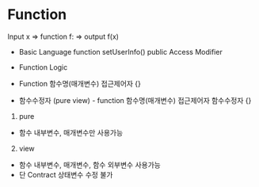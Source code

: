 # Function 

Input x => function f: => output f(x)

- Basic Language
function setUserInfo() public 
                        Access Modifier

- Function Logic
- Function 함수명(매개변수) 접근제어자 {}



- 함수수정자 (pure view) - function 함수명(매개변수) 접근제어자 함수수정자 {}
1. pure 
- 함수 내부변수, 매개변수만 사용가능
2. view 
- 함수 내부변수, 매개변수, 함수 외부변수 사용가능
- 단 Contract 상태변수 수정 불가


